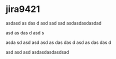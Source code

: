 # jira9421
asdasd
as
das
d
asd
sad
sad
asdasdasdasdad

asd
as
das
d
asd
s

asda
sd
asd
asd
asd
as
das
das
d
asd
as
das
das
d

asd
asd
asd
asdasdasdasdsad